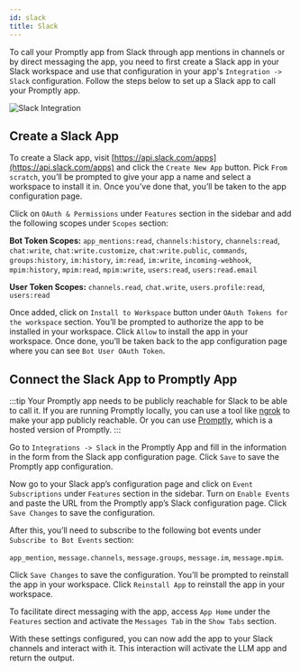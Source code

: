 ```yaml
---
id: slack
title: Slack
---
```


To call your Promptly app from Slack through app mentions in channels or by direct messaging the app, you need to first create a Slack app in your Slack workspace and use that configuration in your app's `Integration -> Slack` configuration. Follow the steps below to set up a Slack app to call your Promptly app.

![Slack Integration](/img/ui/slack.png)

## Create a Slack App

To create a Slack app, visit [https://api.slack.com/apps](https://api.slack.com/apps) and click the `Create New App` button. Pick `From scratch`, you’ll be prompted to give your app a name and select a workspace to install it in. Once you’ve done that, you’ll be taken to the app configuration page.

Click on `OAuth & Permissions` under `Features` section in the sidebar and add the following scopes under `Scopes` section:

**Bot Token Scopes:** `app_mentions:read`, `channels:history`, `channels:read`, `chat:write`, `chat:write.customize`, `chat:write.public`, `commands`, `groups:history`, `im:history`, `im:read`, `im:write`, `incoming-webhook`, `mpim:history`, `mpim:read`, `mpim:write`, `users:read`, `users:read.email`

**User Token Scopes:** `channels.read`, `chat.write`, `users.profile:read`, `users:read`

Once added, click on `Install to Workspace` button under `OAuth Tokens for the workspace` section. You’ll be prompted to authorize the app to be installed in your workspace. Click `Allow` to install the app in your workspace. Once done, you’ll be taken back to the app configuration page where you can see `Bot User OAuth Token`.

## Connect the Slack App to Promptly App

:::tip
Your Promptly app needs to be publicly reachable for Slack to be able to call it. If you are running Promptly locally, you can use a tool like [ngrok](https://ngrok.com/) to make your app publicly reachable. Or you can use [Promptly](https://trypromptly.com), which is a hosted version of Promptly.
:::

Go to `Integrations -> Slack` in the Promptly App and fill in the information in the form from the Slack app configuration page. Click `Save` to save the Promptly app configuration.

Now go to your Slack app’s configuration page and click on `Event Subscriptions` under `Features` section in the sidebar. Turn on `Enable Events` and paste the URL from the Promptly app’s Slack configuration page. Click `Save Changes` to save the configuration.

After this, you’ll need to subscribe to the following bot events under `Subscribe to Bot Events` section:

`app_mention`, `message.channels`, `message.groups`, `message.im`, `message.mpim`.

Click `Save Changes` to save the configuration. You’ll be prompted to reinstall the app in your workspace. Click `Reinstall App` to reinstall the app in your workspace. 

To facilitate direct messaging with the app, access `App Home` under the `Features` section and activate the `Messages Tab` in the `Show Tabs` section.

With these settings configured, you can now add the app to your Slack channels and interact with it. This interaction will activate the LLM app and return the output.
